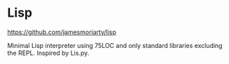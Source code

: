 
# Lisp

https://github.com/jamesmoriarty/lisp

Minimal Lisp interpreter using 75LOC and only standard libraries excluding the REPL. Inspired by Lis.py.
